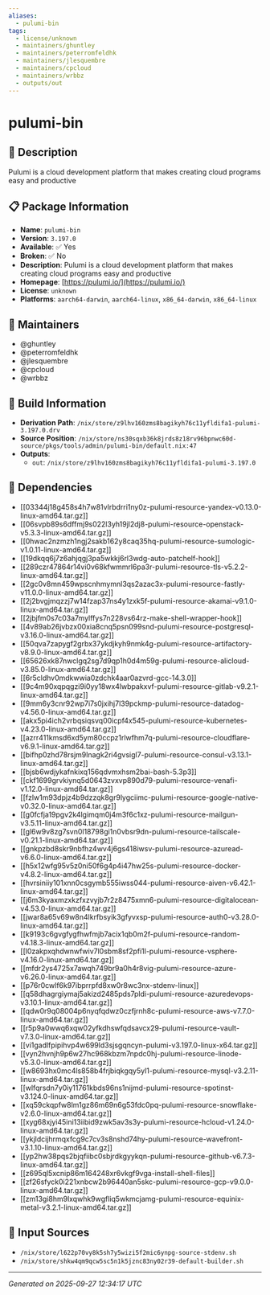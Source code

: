 ```yaml
---
aliases:
  - pulumi-bin
tags:
  - license/unknown
  - maintainers/ghuntley
  - maintainers/peterromfeldhk
  - maintainers/jlesquembre
  - maintainers/cpcloud
  - maintainers/wrbbz
  - outputs/out
---
```


# pulumi-bin

## 📝 Description

Pulumi is a cloud development platform that makes creating cloud programs easy and productive

## 📋 Package Information

- **Name**: `pulumi-bin`
- **Version**: `3.197.0`
- **Available**: ✅ Yes
- **Broken**: ✅ No
- **Description**: Pulumi is a cloud development platform that makes creating cloud programs easy and productive
- **Homepage**: [https://pulumi.io/](https://pulumi.io/)
- **License**: `unknown`
- **Platforms**: `aarch64-darwin`, `aarch64-linux`, `x86_64-darwin`, `x86_64-linux`
## 👥 Maintainers

- @ghuntley
- @peterromfeldhk
- @jlesquembre
- @cpcloud
- @wrbbz


## 🔧 Build Information

- **Derivation Path**: `/nix/store/z9lhv160zms8bagikyh76c11yfldifa1-pulumi-3.197.0.drv`
- **Source Position**: `/nix/store/ns30sqxb36k8jrds8z18rv96bpnwc60d-source/pkgs/tools/admin/pulumi-bin/default.nix:47`
- **Outputs**:
  - `out`:  `/nix/store/z9lhv160zms8bagikyh76c11yfldifa1-pulumi-3.197.0`

## 🔗 Dependencies

- [[03344j18g458s4h7w81vlrbdrri1ny0z-pulumi-resource-yandex-v0.13.0-linux-amd64.tar.gz]]
- [[06svpb89s6dffmj9s022l3yh19jl2dj8-pulumi-resource-openstack-v5.3.3-linux-amd64.tar.gz]]
- [[0hwac2nzmzh1ngj2sakb162y8caq35hq-pulumi-resource-sumologic-v1.0.11-linux-amd64.tar.gz]]
- [[19dkqq6j7z6ahjqgj3pa5wkkj6rl3wdg-auto-patchelf-hook]]
- [[289czr47864r14vi0v68kfwmmrl6pa3r-pulumi-resource-tls-v5.2.2-linux-amd64.tar.gz]]
- [[2gc0v8mn459wpscnhmymnl3qs2azac3x-pulumi-resource-fastly-v11.0.0-linux-amd64.tar.gz]]
- [[2j2bvgjmqzzj7w14fzap37ns4y1zxk5f-pulumi-resource-akamai-v9.1.0-linux-amd64.tar.gz]]
- [[2jbjfm0s7c03a7mylffys7n228vs64rz-make-shell-wrapper-hook]]
- [[4v89ab26jvbzx00xia8cnq5psn099snd-pulumi-resource-postgresql-v3.16.0-linux-amd64.tar.gz]]
- [[50qva7zapygf2grbx37ykdjkyh9nmk4g-pulumi-resource-artifactory-v8.9.0-linux-amd64.tar.gz]]
- [[65626xk87nwclgq2sg7d9qp1h0d4m59g-pulumi-resource-alicloud-v3.85.0-linux-amd64.tar.gz]]
- [[6r5cldhv0mdkwwia0zdchk4aar0azvrd-gcc-14.3.0]]
- [[9c4m90xqpqgzi9i0yy18wx4lwbpakxvf-pulumi-resource-gitlab-v9.2.1-linux-amd64.tar.gz]]
- [[9mm6y3cnr92wp7i7s0jxihj7l39pckmp-pulumi-resource-datadog-v4.56.0-linux-amd64.tar.gz]]
- [[akx5pi4ich2vrbqsiqsvq00icpf4x545-pulumi-resource-kubernetes-v4.23.0-linux-amd64.tar.gz]]
- [[azrr411kmsd6xd5ym80ccpz1rlwfhm7q-pulumi-resource-cloudflare-v6.9.1-linux-amd64.tar.gz]]
- [[bifhp0zhd78rsjm9lnagk2ri4gvsigl7-pulumi-resource-consul-v3.13.1-linux-amd64.tar.gz]]
- [[bjsb6wdjykafnkixq156qdvmxhsm2bai-bash-5.3p3]]
- [[ckf1699grvkiynq5d0643zvxvp890d79-pulumi-resource-venafi-v1.12.0-linux-amd64.tar.gz]]
- [[fzlw1m93dpjz4b9dzzqk8gr9lygciimc-pulumi-resource-google-native-v0.32.0-linux-amd64.tar.gz]]
- [[g0fcfja19pgv2k4lgimqm0j4m3f6c1xz-pulumi-resource-mailgun-v3.5.11-linux-amd64.tar.gz]]
- [[gl6w9v8zg7svn0l18798gi1n0vbsr9dn-pulumi-resource-tailscale-v0.21.1-linux-amd64.tar.gz]]
- [[gnkpzbd8skr9nbfhz4wv4j6gs418iwsv-pulumi-resource-azuread-v6.6.0-linux-amd64.tar.gz]]
- [[h5x12wfg95v5z0ni50f6g4p4i47hw25s-pulumi-resource-docker-v4.8.2-linux-amd64.tar.gz]]
- [[hvrsiniiy101xnn0csgymb555iwss044-pulumi-resource-aiven-v6.42.1-linux-amd64.tar.gz]]
- [[j6m3kyaxmzxkzfxzvyjb7r2z8475xmn6-pulumi-resource-digitalocean-v4.53.0-linux-amd64.tar.gz]]
- [[jwar8a65v69w8n4lkrfbsyik3gfyvxsp-pulumi-resource-auth0-v3.28.0-linux-amd64.tar.gz]]
- [[k9193c6gvgfygfhwfmjb7acix1qb0m2f-pulumi-resource-random-v4.18.3-linux-amd64.tar.gz]]
- [[l0zakpxqhdwnwfwiv7l0sbm8sf2pfi1l-pulumi-resource-vsphere-v4.16.0-linux-amd64.tar.gz]]
- [[mfdr2ys4725x7awqh749br9a0h4r8vig-pulumi-resource-azure-v6.26.0-linux-amd64.tar.gz]]
- [[p76r0cwlf6k97ibprrpfd8xw0r8wc3nx-stdenv-linux]]
- [[q58dhagrgiymaj5akizd2485pds7pldi-pulumi-resource-azuredevops-v3.10.1-linux-amd64.tar.gz]]
- [[qdw0r9q08004p6nyqfqdwz0czfjrnh8c-pulumi-resource-aws-v7.7.0-linux-amd64.tar.gz]]
- [[r5p9a0wwq6xqw02yfkdhswfqdsavcx29-pulumi-resource-vault-v7.3.0-linux-amd64.tar.gz]]
- [[vi1gadlfpipihvp4w699ld3sjsgqncyn-pulumi-v3.197.0-linux-x64.tar.gz]]
- [[vyn2hvnjh9p6w27hc968kbzm7npdc0hj-pulumi-resource-linode-v5.3.0-linux-amd64.tar.gz]]
- [[w8693hx0mc4ls858b4frjbiqkgqy5yl1-pulumi-resource-mysql-v3.2.11-linux-amd64.tar.gz]]
- [[wlfqrsdn7y0iy11761kbds96ns1nijmd-pulumi-resource-spotinst-v3.124.0-linux-amd64.tar.gz]]
- [[xq59ckqpfw8lm1gz86m69n6g53fdc0pq-pulumi-resource-snowflake-v2.6.0-linux-amd64.tar.gz]]
- [[xyg68xjyi45ini13iibid9zwk5av3s3y-pulumi-resource-hcloud-v1.24.0-linux-amd64.tar.gz]]
- [[ykjldcijhrmqxfcg9c7cv3s8nshd74hy-pulumi-resource-wavefront-v3.1.10-linux-amd64.tar.gz]]
- [[yp2hw38pqs2bjqfiibc0sbjrdkgyykqn-pulumi-resource-github-v6.7.3-linux-amd64.tar.gz]]
- [[z695ql5xcnip86m164248xr6vkgf9vga-install-shell-files]]
- [[zf26sfyck0i221xnbcw2b96440an5skc-pulumi-resource-gcp-v9.0.0-linux-amd64.tar.gz]]
- [[zm13gi8hm9lxqwhk9wgfliq5wkmcjamg-pulumi-resource-equinix-metal-v3.2.1-linux-amd64.tar.gz]]

## 📁 Input Sources

- `/nix/store/l622p70vy8k5sh7y5wizi5f2mic6ynpg-source-stdenv.sh`
- `/nix/store/shkw4qm9qcw5sc5n1k5jznc83ny02r39-default-builder.sh`

---
*Generated on 2025-09-27 12:34:17 UTC*
